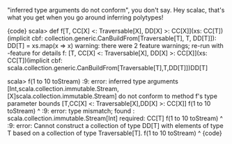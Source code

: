 "inferred type arguments do not conform", you don't say. Hey scalac, that's what you get when you go around inferring polytypes!

{code}
scala> def f[T, CC[X] <: Traversable[X], DD[X] >: CC[X]](xs: CC[T])(implicit cbf: collection.generic.CanBuildFrom[Traversable[T], T, DD[T]]): DD[T] = xs.map(x => x)
warning: there were 2 feature warnings; re-run with -feature for details
f: [T, CC[X] <: Traversable[X], DD[X] >: CC[X]](xs: CC[T])(implicit cbf: scala.collection.generic.CanBuildFrom[Traversable[T],T,DD[T]])DD[T]

scala> f(1 to 10 toStream)
<console>:9: error: inferred type arguments [Int,scala.collection.immutable.Stream,[X]scala.collection.immutable.Stream] do not conform to method f's type parameter bounds [T,CC[X] <: Traversable[X],DD[X] >: CC[X]]
              f(1 to 10 toStream)
              ^
<console>:9: error: type mismatch;
 found   : scala.collection.immutable.Stream[Int]
 required: CC[T]
              f(1 to 10 toStream)
                        ^
<console>:9: error: Cannot construct a collection of type DD[T] with elements of type T based on a collection of type Traversable[T].
              f(1 to 10 toStream)
               ^
{code}

